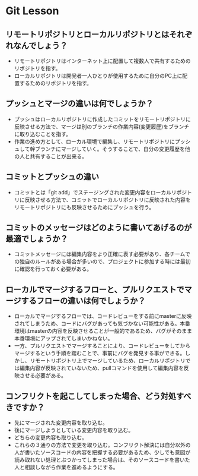 # Git Lesson

## リモートリポジトリとローカルリポジトリとはそれぞれなんでしょう？
  - リモートリポジトリはインターネット上に配置して複数人で共有するためのリポジトリを指す。
  - ローカルリポジトリは開発者一人ひとりが使用するために自分のPC上に配置するためのリポジトリを指す。

## プッシュとマージの違いは何でしょうか？
  - プッシュはローカルリポジトリに作成したコミットをリモートリポジトリに反映させる方法で、マージは別のブランチの作業内容(変更履歴)をブランチに取り込むことを指す。
  - 作業の進め方として、ローカル環境で編集し、リモートリポジトリにプッシュして幹ブランチにマージしていく。そうすることで、自分の変更履歴を他の人と共有することが出来る。

## コミットとプッシュの違い
  - コミットとは「git add」でステージングされた変更内容をローカルリポジトリに反映させる方法で、コミットでローカルリポジトリに反映された内容をリモートリポジトリにも反映させるためにプッシュを行う。

## コミットのメッセージはどのように書いてあげるのが最適でしょうか？
  - コミットメッセージには編集内容をより正確に表す必要があり、各チームでの独自のルールがある場合が多いので、プロジェクトに参加する時には最初に確認を行っておく必要がある。

## ローカルでマージするフローと、プルリクエストでマージするフローの違いは何でしょうか？
  - ローカルでマージするフローでは、コードレビューをする前にmasterに反映されてしまうため、コードにバグがあっても気づかない可能性がある。本番環境はmasterの内容を反映させることが一般的であるため、バグがそのまま本番環境にアップされてしまいかねない。
  - 一方、プルリクエストでマージすることにより、コードレビューをしてからマージするという手順を踏むことで、事前にバグを発見する事ができる。しかし、リモートリポジトリ上でマージしているため、ローカルリポジトリでは編集内容が反映されていないため、pullコマンドを使用して編集内容を反映させる必要がある。

## コンフリクトを起こしてしまった場合、どう対処すべきですか？
  - 先にマージされた変更内容を取り込む。
  - 後にマージしようとしている変更内容を取り込む。
  - どちらの変更内容も取り込む。
  - これらの３通りの方法で変更を取り込む。コンフリクト解決には自分以外の人が書いたソースコードの内容を把握する必要があるため、少しでも意図が読み取れない処理とぶつかってしまった場合は、そのソースコードを書いた人と相談しながら作業を進めるようにする。
